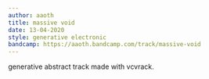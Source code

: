 ```yaml
---
author: aaoth
title: massive void
date: 13-04-2020
style: generative electronic
bandcamp: https://aaoth.bandcamp.com/track/massive-void
---
```


generative abstract track made with vcvrack.
